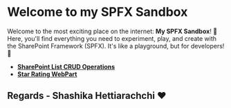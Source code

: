 # Welcome to my SPFX Sandbox

Welcome to the most exciting place on the internet: **My SPFX Sandbox**! 🎢 Here, you'll find everything you need to experiment, play, and create with the SharePoint Framework (SPFX). It's like a playground, but for developers! 🛝 

- **[SharePoint List CRUD Operations](https://github.com/schetti92/SPFX_SandBox/tree/main/SPFX_CURD)**
- **[Star Rating WebPart](https://github.com/schetti92/SPFX_SandBox/tree/main/StarRating_WP)**


## Regards - Shashika Hettiarachchi ❤️
